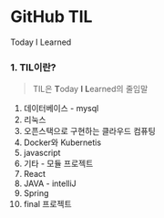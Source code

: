 # GitHub TIL

Today I Learned

### 1. TIL이란?

> TIL은 **T**oday **I** **L**earned의 줄임말

1. 데이터베이스 - mysql
2. 리눅스
3. 오픈스택으로 구현하는 클라우드 컴퓨팅
4. Docker와 Kubernetis
5. javascript
6. 기타 - 모듈 프로젝트
7. React
8. JAVA - intelliJ
9. Spring
10. final 프로젝트

